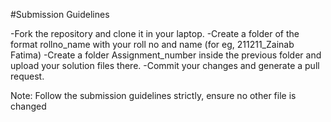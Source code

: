 #Submission Guidelines

-Fork the repository and clone it in your laptop.
-Create a folder of the format rollno_name with your roll no and name 
(for eg, 211211_Zainab Fatima)
-Create a folder Assignment_number inside the previous folder and upload your solution files there.
-Commit your changes and generate a pull request.

Note: Follow the submission guidelines strictly, ensure no other file is changed


